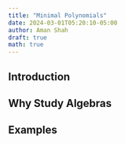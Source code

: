 ```yaml
---
title: "Minimal Polynomials"
date: 2024-03-01T05:20:10-05:00
author: Aman Shah
draft: true
math: true
---
```


## Introduction
## Why Study Algebras
## Examples
